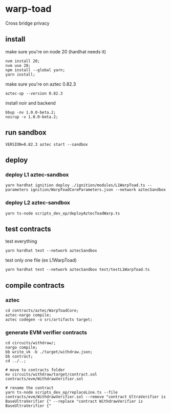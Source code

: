 # warp-toad
Cross bridge privacy


## install
make sure you're on node 20 (hardhat needs it)
```shell
nvm install 20;
nvm use 20;
npm install --global yarn;
yarn install;
```

make sure you're on aztec 0.82.3
```shell
aztec-up --version 0.82.3
```

install noir and backend
```shell
bbup -nv 1.0.0-beta.2;
noirup -v 1.0.0-beta.2;
```



## run sandbox
```shell
VERSION=0.82.3 aztec start --sandbox
```

## deploy
### deploy L1 aztec-sandbox
```shell
yarn hardhat ignition deploy ./ignition/modules/L1WarpToad.ts --parameters ignition/WarpToadCoreParameters.json --network aztecSandbox
```

### deploy L2 aztec-sandbox
`yarn ts-node scripts_dev_op/deployAztecToadWarp.ts`

## test contracts
test everything
```shell
yarn hardhat test --network aztecSandbox
```

test only one file (ex L1WarpToad)
```shell
yarn hardhat test --network aztecSandbox test/testL1WarpToad.ts 
```

## compile contracts
### aztec
```
cd contracts/aztec/WarpToadCore;
aztec-nargo compile;
aztec codegen -o src/artifacts target;
```

### generate EVM verifier contracts
<!-- //this should be a bash script lmao -->
```shell
cd circuits/withdraw/; 
nargo compile; 
bb write_vk -b ./target/withdraw.json;
bb contract;
cd ../..;

# move to contracts folder
mv circuits/withdraw/target/contract.sol contracts/evm/WithdrawVerifier.sol

# rename the contract
yarn ts-node scripts_dev_op/replaceLine.ts --file contracts/evm/WithdrawVerifier.sol --remove "contract UltraVerifier is BaseUltraVerifier {" --replace "contract WithdrawVerifier is BaseUltraVerifier {"
```